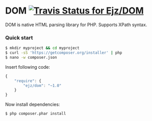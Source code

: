 # DOM [![Travis Status for Ejz/DOM](https://travis-ci.org/Ejz/DOM.svg?branch=master)](https://travis-ci.org/Ejz/DOM)

DOM is native HTML parsing library for PHP. Supports XPath syntax.

### Quick start

```bash
$ mkdir myproject && cd myproject
$ curl -sS 'https://getcomposer.org/installer' | php
$ nano -w composer.json
```

Insert following code:

```javascript
{
    "require": {
        "ejz/dom": "~1.0"
    }
}
```

Now install dependencies:

```bash
$ php composer.phar install
```
